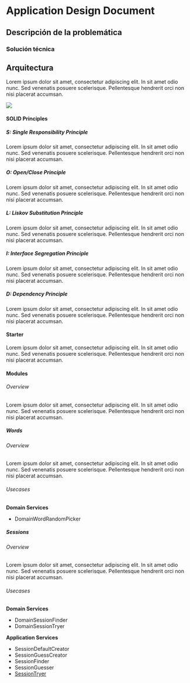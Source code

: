 # Application Design Document

## Descripción de la problemática

### Solución técnica

## Arquitectura

Lorem ipsum dolor sit amet, consectetur adipiscing elit. In sit amet odio nunc. Sed venenatis posuere scelerisque.
Pellentesque hendrerit orci non nisi placerat accumsan.

![](https://miro.medium.com/max/700/1*2nqUx2LoWvC2sK91HVZcFQ.png)

#### SOLID Principles
##### S: Single Responsibility Principle
Lorem ipsum dolor sit amet, consectetur adipiscing elit. In sit amet odio nunc. Sed venenatis posuere scelerisque.
Pellentesque hendrerit orci non nisi placerat accumsan.

##### O: Open/Close Principle
Lorem ipsum dolor sit amet, consectetur adipiscing elit. In sit amet odio nunc. Sed venenatis posuere scelerisque.
Pellentesque hendrerit orci non nisi placerat accumsan.

##### L: Liskov Substitution Principle
Lorem ipsum dolor sit amet, consectetur adipiscing elit. In sit amet odio nunc. Sed venenatis posuere scelerisque.
Pellentesque hendrerit orci non nisi placerat accumsan.

##### I: Interface Segregation Principle
Lorem ipsum dolor sit amet, consectetur adipiscing elit. In sit amet odio nunc. Sed venenatis posuere scelerisque.
Pellentesque hendrerit orci non nisi placerat accumsan.

##### D: Dependency Principle
Lorem ipsum dolor sit amet, consectetur adipiscing elit. In sit amet odio nunc. Sed venenatis posuere scelerisque.
Pellentesque hendrerit orci non nisi placerat accumsan.

#### Starter
Lorem ipsum dolor sit amet, consectetur adipiscing elit. In sit amet odio nunc. Sed venenatis posuere scelerisque.
Pellentesque hendrerit orci non nisi placerat accumsan.

#### Modules

###### Overview

Lorem ipsum dolor sit amet, consectetur adipiscing elit. In sit amet odio nunc. Sed venenatis posuere scelerisque.
Pellentesque hendrerit orci non nisi placerat accumsan.

##### Words

###### Overview

Lorem ipsum dolor sit amet, consectetur adipiscing elit. In sit amet odio nunc. Sed venenatis posuere scelerisque.
Pellentesque hendrerit orci non nisi placerat accumsan.

###### Usecases

**Domain Services**

- DomainWordRandomPicker

##### Sessions

###### Overview

Lorem ipsum dolor sit amet, consectetur adipiscing elit. In sit amet odio nunc. Sed venenatis posuere scelerisque.
Pellentesque hendrerit orci non nisi placerat accumsan.

###### Usecases

**Domain Services**

- DomainSessionFinder
- DomainSessionTryer

**Application Services**

- SessionDefaultCreator
- SessionGuessCreator
- SessionFinder
- SessionGuesser
- [SessionTryer]("usecases/session-tryer.md")



